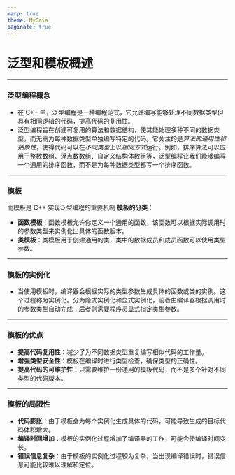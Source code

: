 ```yaml
---
marp: true
theme: MyGaia
paginate: true
---
```

<!-- _class: lead -->
# **泛型和模板概述**

---

### **泛型编程概念**
+ 在 C++ 中，泛型编程是一种编程范式，它允许编写能够处理不同数据类型但具有相同逻辑的代码，提高代码的复用性。
+ 泛型编程旨在创建可复用的算法和数据结构，使其能处理多种不同的数据类型，而无需为每种数据类型单独编写特定的代码。它关注的是*算法的通用性和抽象性*，使得代码可以在*不同类型*上以*相同方式*运行。例如，排序算法可以应用于整数数组、浮点数数组、自定义结构体数组等，泛型编程让我们能够编写一个通用的排序函数，而不是为每种数据类型都写一个排序函数。

---

### **模板**
而模板是 C++ 实现泛型编程的重要机制
**模板的分类**：
- **函数模板**：函数模板允许你定义一个通用的函数，该函数可以根据实际调用时的参数类型来实例化出具体的函数版本。
- **类模板**：类模板用于创建通用的类，类中的数据成员和成员函数可以使用类型参数。

---

### **模板的实例化**
+ 当使用模板时，编译器会根据实际的类型参数生成具体的函数或类的实例。这个过程称为实例化。分为隐式实例化和显式实例化，前者由编译器根据调用时的参数类型自动完成；后者则需要程序员显式指定类型参数。

---

### **模板的优点**
- **提高代码复用性**：减少了为不同数据类型重复编写相似代码的工作量。
- **增强类型安全性**：模板在编译时进行类型检查，确保类型的正确性。
- **提高代码的可维护性**：只需要维护一份通用的模板代码，而不是多个针对不同类型的代码版本。

---

### **模板的局限性**
- **代码膨胀**：由于模板会为每个实例化生成具体的代码，可能导致生成的目标代码体积增大。
- **编译时间增加**：模板的实例化过程增加了编译器的工作，可能会使编译时间变长。
- **错误信息复杂**：由于模板的实例化过程较为复杂，当出现编译错误时，错误信息可能比较难以理解和定位。 